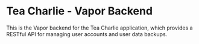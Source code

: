 # Tea Charlie - Vapor Backend
This is the Vapor backend for the Tea Charlie application, which provides a RESTful API for managing user accounts and user data backups.